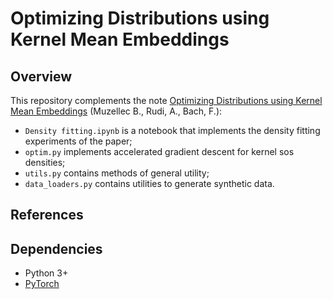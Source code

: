 # Optimizing Distributions using Kernel Mean Embeddings

## Overview

This repository complements the note [Optimizing Distributions using Kernel Mean Embeddings](http://arxiv.org/) (Muzellec B., Rudi, A., Bach, F.):

- `Density fitting.ipynb` is a notebook that implements the density fitting experiments of the paper;
- `optim.py` implements accelerated gradient descent for kernel sos densities;
- `utils.py` contains methods of general utility;
- `data_loaders.py` contains utilities to generate synthetic data.

## References


## Dependencies
- Python 3+
- [PyTorch](https://pytorch.org/)
